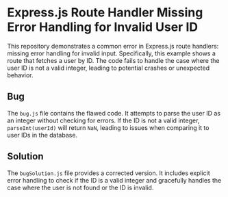 # Express.js Route Handler Missing Error Handling for Invalid User ID

This repository demonstrates a common error in Express.js route handlers:  missing error handling for invalid input.  Specifically, this example shows a route that fetches a user by ID.  The code fails to handle the case where the user ID is not a valid integer, leading to potential crashes or unexpected behavior.

## Bug

The `bug.js` file contains the flawed code. It attempts to parse the user ID as an integer without checking for errors. If the ID is not a valid integer, `parseInt(userId)` will return `NaN`, leading to issues when comparing it to user IDs in the database.

## Solution

The `bugSolution.js` file provides a corrected version. It includes explicit error handling to check if the ID is a valid integer and gracefully handles the case where the user is not found or the ID is invalid.